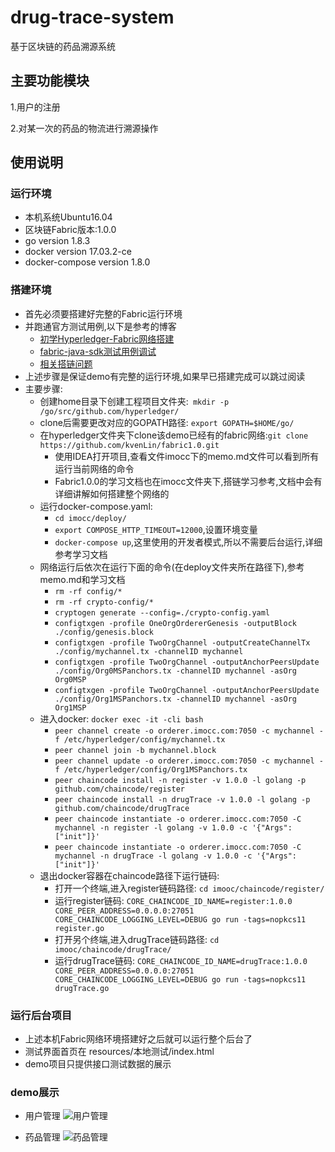 # drug-trace-system
基于区块链的药品溯源系统

## 主要功能模块
1.用户的注册

2.对某一次的药品的物流进行溯源操作

## 使用说明
### 运行环境
* 本机系统Ubuntu16.04
* 区块链Fabric版本:1.0.0
* go version 1.8.3
* docker version 17.03.2-ce
* docker-compose version 1.8.0
### 搭建环境
* 首先必须要搭建好完整的Fabric运行环境
* 并跑通官方测试用例,以下是参考的博客
    * [初学Hyperledger-Fabric网络搭建](https://blog.csdn.net/Box_clf/article/details/82534469)
    * [fabric-java-sdk测试用例调试](https://blog.csdn.net/Box_clf/article/details/82683417)
    * [相关搭链问题](https://blog.csdn.net/Box_clf/article/details/82588062)
* 上述步骤是保证demo有完整的运行环境,如果早已搭建完成可以跳过阅读
* 主要步骤:
    * 创建home目录下创建工程项目文件夹:` mkdir -p /go/src/github.com/hyperledger/`
    * clone后需要更改对应的GOPATH路径: `export GOPATH=$HOME/go/`
    * 在hyperledger文件夹下clone该demo已经有的fabric网络:`git clone https://github.com/kvenLin/fabric1.0.git`
        * 使用IDEA打开项目,查看文件imocc下的memo.md文件可以看到所有运行当前网络的命令
        * Fabric1.0.0的学习文档也在imocc文件夹下,搭链学习参考,文档中会有详细讲解如何搭建整个网络的
    * 运行docker-compose.yaml:
        * `cd imocc/deploy/`
        * `export COMPOSE_HTTP_TIMEOUT=12000`,设置环境变量
        * `docker-compose up`,这里使用的开发者模式,所以不需要后台运行,详细参考学习文档
    * 网络运行后依次在运行下面的命令(在deploy文件夹所在路径下),参考memo.md和学习文档
        * `rm -rf config/*`
        * `rm -rf crypto-config/*`
        * `cryptogen generate --config=./crypto-config.yaml`
        * `configtxgen -profile OneOrgOrdererGenesis -outputBlock ./config/genesis.block`
        * `configtxgen -profile TwoOrgChannel -outputCreateChannelTx ./config/mychannel.tx -channelID mychannel`
        * `configtxgen -profile TwoOrgChannel -outputAnchorPeersUpdate ./config/Org0MSPanchors.tx -channelID mychannel -asOrg Org0MSP`
        * `configtxgen -profile TwoOrgChannel -outputAnchorPeersUpdate ./config/Org1MSPanchors.tx -channelID mychannel -asOrg Org1MSP`
    * 进入docker: `docker exec -it -cli bash`
        *  `peer channel create -o orderer.imocc.com:7050 -c mychannel -f /etc/hyperledger/config/mychannel.tx`
        * `peer channel join -b mychannel.block`
        * `peer channel update -o orderer.imocc.com:7050 -c mychannel -f /etc/hyperledger/config/Org1MSPanchors.tx`
        * `peer chaincode install -n register -v 1.0.0 -l golang -p github.com/chaincode/register`
        * `peer chaincode install -n drugTrace -v 1.0.0 -l golang -p github.com/chaincode/drugTrace`
        * `peer chaincode instantiate -o orderer.imocc.com:7050 -C mychannel -n register -l golang -v 1.0.0 -c '{"Args":["init"]}'`
        * `peer chaincode instantiate -o orderer.imocc.com:7050 -C mychannel -n drugTrace -l golang -v 1.0.0 -c '{"Args":["init"]}'`
    * 退出docker容器在chaincode路径下运行链码:
        * 打开一个终端,进入register链码路径: `cd imooc/chaincode/register/`
        * 运行register链码: `CORE_CHAINCODE_ID_NAME=register:1.0.0 CORE_PEER_ADDRESS=0.0.0.0:27051 CORE_CHAINCODE_LOGGING_LEVEL=DEBUG go run -tags=nopkcs11 register.go`
        * 打开另个终端,进入drugTrace链码路径: `cd imooc/chaincode/drugTrace/`
        * 运行drugTrace链码: `CORE_CHAINCODE_ID_NAME=drugTrace:1.0.0 CORE_PEER_ADDRESS=0.0.0.0:27051 CORE_CHAINCODE_LOGGING_LEVEL=DEBUG go run -tags=nopkcs11 drugTrace.go`
### 运行后台项目
* 上述本机Fabric网络环境搭建好之后就可以运行整个后台了
* 测试界面首页在 resources/本地测试/index.html
* demo项目只提供接口测试数据的展示
### demo展示
* 用户管理
![用户管理](https://raw.githubusercontent.com/kvenLin/drug-trace-system/blob/system-for-local-demo/src/main/resources/images/001.png)

* 药品管理
![药品管理](https://github.com/kvenLin/drug-trace-system/blob/system-for-local-demo/src/main/resources/images/002.png)


        
    